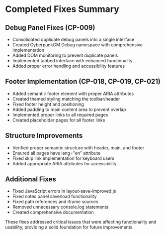 # Completed Fixes Summary

## Debug Panel Fixes (CP-009)
- Consolidated duplicate debug panels into a single interface
- Created CyberpunkGM.Debug namespace with comprehensive implementation
- Added DOM monitoring to prevent duplicate panels
- Implemented tabbed interface with enhanced functionality
- Added proper error handling and accessibility features

## Footer Implementation (CP-018, CP-019, CP-021)
- Added semantic footer element with proper ARIA attributes
- Created themed styling matching the toolbar/header
- Fixed footer height and positioning
- Added padding to main content area to prevent overlap
- Implemented proper links to all required pages
- Created placeholder pages for all footer links

## Structure Improvements
- Verified proper semantic structure with header, main, and footer
- Ensured all pages have lang="en" attribute
- Fixed skip link implementation for keyboard users
- Added appropriate ARIA attributes for accessibility

## Additional Fixes
- Fixed JavaScript errors in layout-save-improved.js
- Fixed notes panel save/load functionality
- Fixed path references and iframe sources
- Removed unnecessary console.log statements
- Created comprehensive documentation

These fixes addressed critical issues that were affecting functionality and usability, providing a solid foundation for future improvements.